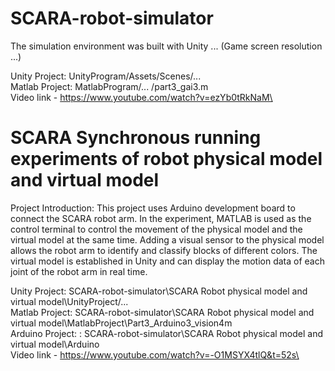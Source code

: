 # SCARA-robot-simulator

The simulation environment was built with Unity ... (Game screen resolution ...)

Unity Project: UnityProgram/Assets/Scenes/... \
Matlab Project: MatlabProgram/... /part3_gai3.m\
Video link - https://www.youtube.com/watch?v=ezYb0tRkNaM\

# SCARA Synchronous running experiments of robot physical model and virtual model
Project Introduction: This project uses Arduino development board to connect the SCARA robot arm. In the experiment, MATLAB is used as the control terminal to control the movement of the physical model and the virtual model at the same time. Adding a visual sensor to the physical model allows the robot arm to identify and classify blocks of different colors. The virtual model is established in Unity and can display the motion data of each joint of the robot arm in real time.

Unity Project: SCARA-robot-simulator\SCARA Robot physical model and virtual model\UnityProject/... \
Matlab Project: SCARA-robot-simulator\SCARA Robot physical model and virtual model\MatlabProject\Part3_Arduino3_vision4m\
Arduino Project: : SCARA-robot-simulator\SCARA Robot physical model and virtual model\Arduino\
Video link - https://www.youtube.com/watch?v=-O1MSYX4tlQ&t=52s\


